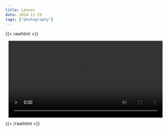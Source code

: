 ```yaml
---
title: Leaves
date: 2024-11-29
tags: ["photography"]
---
```


{{< rawhtml >}}
<figure style="margin: 10px; text-align: center;">
    <video style="display: block; margin-left: auto; margin-right: auto; width:100%" controls>
        <source src="/attachments/autumn_falling_leaves.mp4" type="video/mp4">
        Your browser does not support this embedded video.
    </video>
</figure>
{{< /rawhtml >}}


